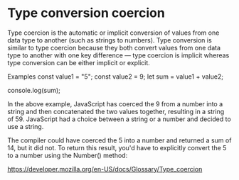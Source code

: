 # Type conversion coercion
Type coercion is the automatic or implicit conversion of values from one data type to another (such as strings to numbers). Type conversion is similar to type coercion because they both convert values from one data type to another with one key difference — type coercion is implicit whereas type conversion can be either implicit or explicit.

Examples
const value1 = "5";
const value2 = 9;
let sum = value1 + value2;

console.log(sum);

In the above example, JavaScript has coerced the 9 from a number into a string and then concatenated the two values together, resulting in a string of 59. JavaScript had a choice between a string or a number and decided to use a string.

The compiler could have coerced the 5 into a number and returned a sum of 14, but it did not. To return this result, you'd have to explicitly convert the 5 to a number using the Number() method:

https://developer.mozilla.org/en-US/docs/Glossary/Type_coercion
